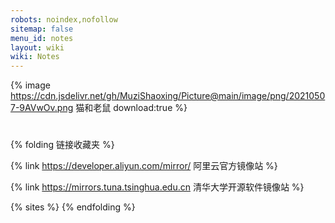 ```yaml
---
robots: noindex,nofollow
sitemap: false
menu_id: notes
layout: wiki
wiki: Notes
---
```


{% image  https://cdn.jsdelivr.net/gh/MuziShaoxing/Picture@main/image/png/20210507-9AVwOv.png 猫和老鼠 download:true %}


# 
{% folding 链接收藏夹 %}



{% link https://developer.aliyun.com/mirror/ 阿里云官方镜像站 %}

{% link https://mirrors.tuna.tsinghua.edu.cn 清华大学开源软件镜像站 %}


{% sites %}
{% endfolding %}